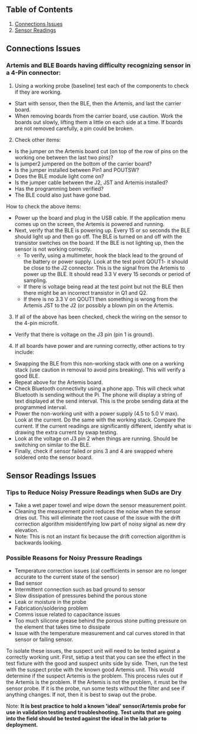## Table of Contents
1. [Connections Issues](https://github.com/sunny-day-flooding-project/tutorials_v2/wiki/9.-Miscellaneous-Problems-and-Solutions#connections-issues)
2. [Sensor Readings](https://github.com/sunny-day-flooding-project/tutorials_v2/wiki/9.-Miscellaneous-Problems-and-Solutions#sensor-readings-issues) 



## Connections Issues

### Artemis and BLE Boards having difficulty recognizing sensor in a 4-Pin connector: 

1. Using a working probe (baseline) test each of the components to check if they are working.
 * Start with sensor, then the BLE, then the Artemis, and last the carrier board. 
 * When removing boards from the carrier board, use caution. Work the boards out slowly, lifting them a little on each side at a time. If boards are not removed carefully, a pin could be broken.  

2. Check other items:
 * Is the jumper on the Artemis board cut (on top of the row of pins on the working one between the last two pins)?  
 * Is jumper2 jumpered on the bottom of the carrier board? 
 * Is the jumper installed between Pin1 and POUTSW? 
 * Does the BLE module light come on? 
 * Is the jumper cable between the J2, JST and Artemis installed?
 * Has the programming been verified? 
 * The BLE could also just have gone bad. 

How to check the above items: 
 * Power up the board and plug in the USB cable. If the application menu comes up on the screen, the Artemis is powered and running.  
 * Next, verify that the BLE is powering up. Every 15 or so seconds the BLE should light up and then go off. The BLE is turned on and off with the transistor switches on the board. If the BLE is not lighting up, then the sensor is not working correctly.  
     * To verify, using a multimeter, hook the black lead to the ground of the battery or power supply. Look at the test point QOUT1- it should be close to the J2 connector. This is the signal from the Artemis to power up the BLE. It should read 3.3 V every 15 seconds or period of sampling.  
     * If there is voltage being read at the test point but not the BLE then there might be an incorrect transistor in Q1 and Q2.  
     * If there is no 3.3 V on QOUT1 then something is wrong from the Artemis JST to the J2 (or possibly a blown pin on the Artemis.  

3. If all of the above has been checked, check the wiring on the sensor to the 4-pin microfit. 
 * Verify that there is voltage on the J3 pin (pin 1 is ground).

4. If all boards have power and are running correctly, other actions to try include: 
 * Swapping the BLE from this non-working stack with one on a working stack (use caution in removal to avoid pins breaking). This will verify a good BLE.  
 * Repeat above for the Artemis board. 
 * Check Bluetooth connectivity using a phone app. This will check what Bluetooth is sending without the Pi. The phone will display a string of text displayed at the send interval. This is the probe sending data at the programmed interval.  
 * Power the non-working unit with a power supply (4.5 to 5.0 V max). Look at the current. Do the same with the working stack. Compare the current. If the current readings are significantly different, identify what is drawing the extra current by swap testing.  
 * Look at the voltage on J3 pin 2 when things are running. Should be switching on similar to the BLE.  
 * Finally, check if sensor failed or pins 3 and 4 are swapped where soldered onto the sensor board.  

 

 ## Sensor Readings Issues

### Tips to Reduce Noisy Pressure Readings when SuDs are Dry

* Take a wet paper towel and wipe down the sensor measurement point.  
* Cleaning the measurement point reduces the noise when the sensor dries out. This will eliminate the root cause of the issue with the drift correction algorithm misidentifying low part of noisy signal as new dry elevation.  
* Note: This is not an instant fix because the drift correction algorithm is backwards looking.  

### Possible Reasons for Noisy Pressure Readings

* Temperature correction issues (cal coefficients in sensor are no longer accurate to the current state of the sensor)
* Bad sensor 
* Intermittent connection such as bad ground to sensor 
* Slow dissipation of pressures behind the porous stone
* Leak or moisture in the probe
* Fabrication/soldering problem 
* Comms issue related to capacitance issues 
* Too much silicone grease behind the porous stone putting pressure on the element that takes time to dissipate
* Issue with the temperature measurement and cal curves stored in that sensor or failing sensor. 


To isolate these issues, the suspect unit will need to be tested against a correctly working unit. First, setup a test that you can see the effect in the test fixture with the good and suspect units side by side. Then, run the test with the suspect probe with the known good Artemis unit. This would determine if the suspect Artemis is the problem. This process rules out if the Artemis is the problem. If the Artemis is not the problem, it must be the sensor probe. If it is the probe, run some tests without the filter and see if anything changes. If not, then it is best to swap 
out the probe.

Note: **It is best practice to hold a known 'ideal' sensor/Artemis probe for use in validation testing and troubleshooting. 
Test units that are going into the field should be tested against the ideal in the lab prior to deployment.** 

 

